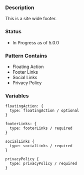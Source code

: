 ### Description
This is a site wide footer.

### Status
* In Progress as of 5.0.0

### Pattern Contains
* Floating Action
* Footer Links
* Social Links
* Privacy Policy

### Variables
~~~
floatingAction: {
  type: floatingAction / optional
}

footerLinks: {
  type: footerLinks / required
}

socialLinks {
  type: socialLinks / required
}

privacyPolicy {
  type: privacyPolicy / required
}
~~~
